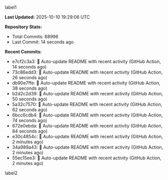 
label1 
<!-- ACTIVITY_START -->
**Last Updated:** 2025-10-10 19:29:06 UTC

**Repository Stats:**
- Total Commits: 68996
- Last Commit: 14 seconds ago

**Recent Commits:**
- e7cf2c3a3: 🤖 Auto-update README with recent activity (GitHub Action, 14 seconds ago)
- 73c86edd3: 🤖 Auto-update README with recent activity (GitHub Action, 26 seconds ago)
- db90e7ffe: 🤖 Auto-update README with recent activity (GitHub Action, 38 seconds ago)
- b2d2c2d39: 🤖 Auto-update README with recent activity (GitHub Action, 50 seconds ago)
- 5a32c7570: 🤖 Auto-update README with recent activity (GitHub Action, 62 seconds ago)
- 6bcc6cdb4: 🤖 Auto-update README with recent activity (GitHub Action, 74 seconds ago)
- 672e0ebda: 🤖 Auto-update README with recent activity (GitHub Action, 84 seconds ago)
- e30c4854c: 🤖 Auto-update README with recent activity (GitHub Action, 2 minutes ago)
- 34a989a43: 🤖 Auto-update README with recent activity (GitHub Action, 2 minutes ago)
- 55ec15ee3: 🤖 Auto-update README with recent activity (GitHub Action, 2 minutes ago)
<!-- ACTIVITY_END -->

label2
